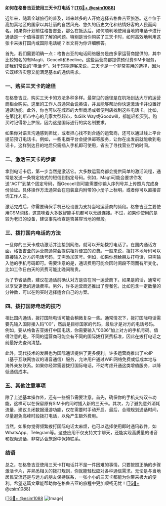 **如何在格鲁吉亚使用三天卡打电话？[[TG💪+ @esim1088](https://t.me/s/esim1088)]**

近年来，随着全球旅行的普及，越来越多的人开始选择去格鲁吉亚旅游。这个位于高加索地区的国家以其壮丽的自然风光、悠久的历史文化和热情好客的人民而闻名。如果你计划前往格鲁吉亚，那么在抵达后，如何顺利地使用当地的电话卡进行通话是一个值得提前了解的问题。特别是当你购买了三天卡时，如何高效地利用这张卡来拨打国内或国际电话呢？本文将为你详细解答。

首先，我们需要明确一点：格鲁吉亚的电话网络服务是由多家运营商提供的，其中比较知名的有Magti、Geocell和Beeline。这些运营商都提供预付费SIM卡服务，即我们常说的“电话卡”。对于短期游客来说，三天卡是一个非常实用的选择，因为它既经济实惠又能满足基本的通信需求。

### **一、购买三天卡的途径**

在格鲁吉亚，购买三天卡的方法多种多样。最常见的途径是在机场到达大厅的运营商柜台购买。这里的工作人员通常会说英语，并且能够帮助你快速激活卡并设置好通话功能。此外，你也可以在城市的大型商场或者便利店找到这些电话卡。比如，在第比利斯市中心的几家大型超市，如Silk Way或Goodwill，都能轻松买到。购买时记得带上护照，因为这是国际通行的实名制要求。

如果你对语言沟通感到担忧，或者担心找不到合适的运营商，还可以通过线上平台提前预订电话卡。例如，一些电商平台会提供邮寄服务，让你在出发前就能收到电话卡。这样到达目的地后只需插入手机即可使用，省去了寻找营业厅的时间。

### **二、激活三天卡的步骤**

拿到电话卡后，第一步当然是激活它。大多数运营商都会提供简单的激活流程，通常是发送一条特定格式的短信到指定号码。例如，Magti可能会要求你发送“ACT”到某个固定号码，而Geocell则可能需要你输入序列号并上传照片完成身份验证。具体操作方法通常会在包装盒内附带的小册子上标明，或者你可以直接咨询工作人员。

激活完成后，你需要确保手机已经设置为支持当地运营商的频段。格鲁吉亚主要使用GSM网络，这意味着大多数智能手机都可以无缝连接。不过，如果你使用的是较为老旧的设备，建议事先检查是否兼容当地的频段。

### **三、拨打国内电话的方法**

一旦你的三天卡成功激活并连接到网络，就可以开始拨打电话了。在国内通话方面，格鲁吉亚的运营商通常会提供相对便宜的资费。一般来说，拨打本地号码可以直接输入对方的电话号码，无需添加区号。例如，如果你想给朋友打电话，只需输入他的手机号码即可。需要注意的是，通话费用可能会因时间段不同而有所变化，比如工作日白天的资费可能比晚间稍贵。

为了节省话费，建议在通话前确认对方是否在同一运营商下。如果是的话，通常可以享受更低的通话费率。另外，许多运营商还推出了套餐包，比如包含一定数量的分钟数，可以在购买时选择适合自己的方案。

### **四、拨打国际电话的技巧**

相比国内通话，拨打国际电话可能会稍微复杂一些。通常情况下，拨打国际电话需要先输入国际接入码“00”，然后是目标国家的代码，最后才是对方的电话号码。例如，要从格鲁吉亚拨打中国电话，你需要输入“0086”加上对方的手机号码。值得注意的是，不同的运营商可能会有不同的国际拨打资费标准，因此在拨打电话之前最好先查询清楚。

此外，现代技术的发展也为国际通话提供了更多便利。许多运营商推出了VoIP（基于互联网协议的语音通信）服务，允许用户通过WiFi网络免费或低成本地与海外亲友联系。如果你经常需要拨打国际电话，不妨考虑开通这类增值服务，以降低通信成本。

### **五、其他注意事项**

除了上述基本操作外，还有一些细节需要注意。首先，确保你的手机支持双卡功能，这样可以在保留原有SIM卡的同时插入新的三天卡。其次，为了避免意外消耗流量，建议关闭数据漫游功能，仅在需要时手动开启。最后，合理规划通话时间，尽量避免高峰时段拨打电话，以免产生额外费用。

当然，如果你觉得频繁拨打国际电话太麻烦，也可以选择使用即时通讯软件，如WhatsApp、Telegram等。这些应用不仅支持文字聊天，还能实现高质量的语音和视频通话，非常适合旅途中保持联系。

### **结语**

总之，在格鲁吉亚使用三天卡打电话并不是一件困难的事情。只要按照正确的步骤激活卡片，并熟悉相关的拨打规则，你就能轻松应对各种通信需求。无论是与当地居民交流还是与远方的朋友保持联系，一张小小的三天卡都能为你带来极大的便利。希望这篇文章能帮助你在格鲁吉亚的旅程中更加顺畅无忧！[[TG💪+ @esim1088](https://t.me/s/esim1088)]

[[TG💪+ @esim1088](https://t.me/s/esim1088) ![Image](https://i.postimg.cc/4NQfJmqS/Snipaste-2025-05-13-00-14-12.png)]